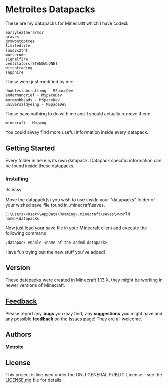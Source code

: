 # Metroites Datapacks

These are my datapacks for Minecraft which I have coded:
```
earlyleatherarmor
graves
growontoptree
limitedlife
loud2x2tnt
morsecode
signalfire
ventilators[STANDALONE]
witchtrading
sapphire
```

These were just modified by me:
```
doubleslabcrafting - MSpaceDev
endermangrief - MSpaceDev
moremobheads - MSpaceDev
universaldyeing - MSpaceDev
```

These have nothing to do with me and I should actually remove them:
```
minecraft - Mojang
```

You could alway find more useful information inside every datapack.

## Getting Started

Every folder in here is its own datapack. Datapack specific information can be found inside these datapacks.

### Installing

Its easy.

Move the datapack(s) you wish to use inside your "datapacks" folder of your wished save file found in .minecraft\saves.

```
C:\Users\<User>\AppData\Roaming\.minecraft\saves\<world name>\datapacks
```

Now just load your save file in your Minecraft client and execute the following command:

```
/datapack enable <name of the added datapack>
```

Have fun trying out the new stuff you've added!

## Version

These datapacks were created in Minecraft 1.13.X, they might be working in newer versions of Minecraft.

## [Feedback](https://github.com/Metroite/datapacks/issues)

Please report any **bugs** you may find, any **suggestions** you might have and any possible **feedback** on the [Issues](https://github.com/Metroite/datapacks/issues) page! They are all welcome.

## Authors

**Metroite**

## License

This project is licensed under the GNU GENERAL PUBLIC License - see the [LICENSE.md](LICENSE.md) file for details
